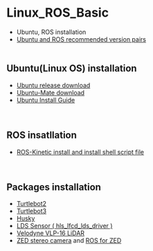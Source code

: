 # Linux_ROS_Basic
+ Ubuntu, ROS installation
+ [Ubuntu and ROS recommended version pairs](http://wiki.ros.org/Distributions)
</br></br>

## Ubuntu(Linux OS) installation
+ [Ubuntu release download](http://old-releases.ubuntu.com/releases/)
+ [Ubuntu-Mate download](https://ubuntu-mate.org/download/)
+ [Ubuntu Install Guide](https://tutorials.ubuntu.com/tutorial/tutorial-install-ubuntu-desktop#0)
</br>

## ROS insatllation
+ [ROS-Kinetic install and install shell script file](https://github.com/engcang/Ubuntu_ROS_Installation/tree/master/ROS-Kinetic-install)
</br>

## Packages installation
+ [Turtlebot2](https://github.com/engcang/Ubuntu_ROS_Installation/tree/master/turtlebot2-install)
+ [Turtlebot3](https://github.com/engcang/Ubuntu_ROS_Installation/tree/master/turtlebot3-install)
+ [Husky](https://github.com/engcang/husky/tree/master/Husky_custom_board_install_Kinetic)
+ [LDS Sensor ( hls_lfcd_lds_driver )](https://github.com/engcang/Ubuntu_ROS_Installation/tree/master/LDS_Sensor_hls_lfcd_lds_driver_Installation)
+ [Velodyne VLP-16 LiDAR](http://wiki.ros.org/velodyne/Tutorials/Getting%20Started%20with%20the%20Velodyne%20VLP16)
+ [ZED stereo camera](https://www.stereolabs.com/docs/getting-started/installation/) and [ROS for ZED](https://www.stereolabs.com/docs/ros/)
</br>
